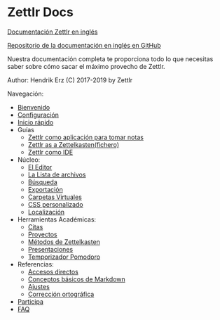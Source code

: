 # Zettlr Docs

[Documentación Zettlr en inglés](https://docs.zettlr.com)

[Repositorio de la documentación en inglés en GitHub](https://github.com/Zettlr/zettlr-docs)	

Nuestra documentación completa te proporciona todo lo que necesitas saber sobre cómo sacar el máximo provecho de Zettlr.

Author: Hendrik Erz
(C) 2017-2019 by Zettlr

Navegación:
  - [Bienvenido](blob/master/docs/index-es.md)
  - [Configuración](../../docs/install-es.md)
  - [Inicio rápido](../../docs/5-minutos-es.md)
  - Guías
    - [Zettlr como aplicación para tomar notas](../../docs/guides/guide-notes-es.md)
    - [Zettlr as a Zettelkasten(fichero)](../../docs/guides/guide-zettelkasten-es.md)
    - [Zettlr como IDE](../../docs/guides/guide-ide-es.md)	
  - Núcleo:
    - [El Editor](../../docs/core/editor-es.md)
    - [La Lista de archivos](../../docs/core/file-list-es.md)
    - [Búsqueda](../../docs/core/search-es.md)
    - [Exportación](../../docs/core/export-es.md)
    - [Carpetas Virtuales](../../docs/core/virtual-directories-es.md)
    - [CSS personalizado](../../docs/core/custom-css-es.md)
    - [Localización](../../docs/core/localisation-es.md)
  - Herramientas Académicas:
    - [Citas](../../docs/academic/citations-es.md)
    - [Proyectos](../../docs/academic/projects-es.md)
    - [Métodos de Zettelkasten](../../docs/academic/zkn-method-es.md)
    - [Presentaciones](../../docs/academic/presentacions-es.md)
    - [Temporizador Pomodoro](../../docs/academic/pomodoro-es.md)
  - Referencias:
    - [Accesos directos](../../docs/reference/shortcuts-es.md)
    - [Conceptos básicos de Markdown](../../docs/reference/markdown-basics-es.md)
    - [Ajustes](../../docs/reference/settings-es.md)
    - [Corrección ortográfica](../../docs/reference/spell-checking-es.md)
  - [Participa](../../docs/get-involved-es.md) 
  - [FAQ](../../docs/faq-es.md) 

